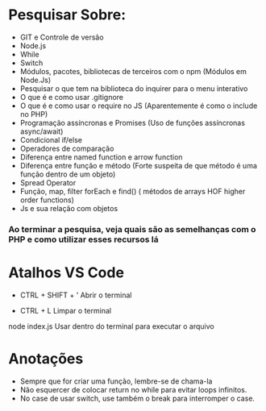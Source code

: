 # Pesquisar Sobre:

 - GIT e Controle de versão
 - Node.js
 - While  
 - Switch
 - Módulos, pacotes, bibliotecas de terceiros com o npm (Módulos em Node.Js)
 - Pesquisar o que tem na biblioteca do inquirer para o menu interativo
 - O que é e como usar .gitignore
 - O que é e como usar o require no JS (Aparentemente é como o include no PHP)
 - Programação assíncronas e Promises (Uso de funções assíncronas async/await)
 - Condicional if/else
 - Operadores de comparação
 - Diferença entre named function e arrow function
 - Diferença entre função e método (Forte suspeita de que método é uma função dentro de um objeto)
 - Spread Operator
 - Função, map, filter forEach e find() ( métodos de arrays HOF higher order functions)
 - Js e sua relação com objetos


### Ao terminar a pesquisa, veja quais são as semelhanças com o PHP e como utilizar esses recursos lá

 # Atalhos VS Code

- CTRL + SHIFT + ' 
Abrir o terminal

- CTRL + L 
Limpar o terminal

node index.js
Usar dentro do terminal para executar o arquivo



# Anotações

- Sempre que for criar uma função, lembre-se de chama-la
- Não esquercer de colocar return no while para evitar loops infinitos. 
- No case de usar switch, use também o break para interromper o case.

